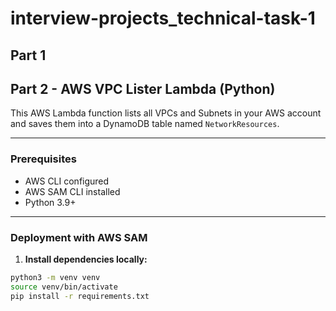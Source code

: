 # interview-projects_technical-task-1

## Part 1

## Part 2 - AWS VPC Lister Lambda (Python)

This AWS Lambda function lists all VPCs and Subnets in your AWS account and saves them into a DynamoDB table named `NetworkResources`.

---

### Prerequisites

- AWS CLI configured
- AWS SAM CLI installed
- Python 3.9+

---

### Deployment with AWS SAM

1. **Install dependencies locally:**

```bash
python3 -m venv venv
source venv/bin/activate
pip install -r requirements.txt
